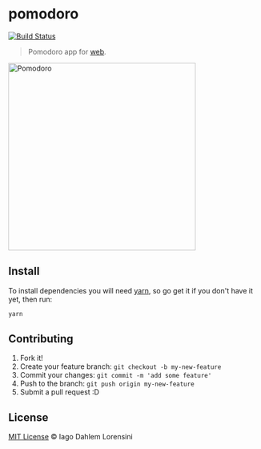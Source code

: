 # pomodoro

[![Build Status](https://travis-ci.org/iagodahlem/pomodoro.svg?branch=master)](https://travis-ci.org/iagodahlem/pomodoro)

> Pomodoro app for [web](https://iagodahlem.github.io/pomodoro).

<a href="//iagodahlem.com/pomodoro">
  <img
    width="374px"
    src="https://res.cloudinary.com/dio9nggt3/image/upload/v1513866937/pomodoro-v1.png"
    alt="Pomodoro"
  >
</a>

## Install

To install dependencies you will need [yarn](https://yarnpkg.com/en/), so go get it if you don't have it yet, then run:

```sh
yarn
```

## Contributing

1. Fork it!
2. Create your feature branch: `git checkout -b my-new-feature`
3. Commit your changes: `git commit -m 'add some feature'`
4. Push to the branch: `git push origin my-new-feature`
5. Submit a pull request :D

## License

[MIT License](LICENSE) © Iago Dahlem Lorensini
